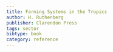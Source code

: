```yaml
---
title: Farming Systems in the Tropics
author: H. Ruthenberg
publisher: Clarendon Press
tags: sector
bibtype: book
category: reference
---
```

